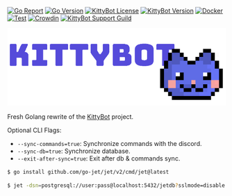 [![Go Report](https://goreportcard.com/badge/github.com/KittyBot-Org/KittyBotGo)](https://goreportcard.com/report/github.com/KittyBot-Org/KittyBotGo)
[![Go Version](https://img.shields.io/github/go-mod/go-version/KittyBot-Org/KittyBotGo)](https://golang.org/doc/devel/release.html)
[![KittyBot License](https://img.shields.io/github/license/KittyBot-Org/KittyBotGo)](LICENSE)
[![KittyBot Version](https://img.shields.io/github/v/tag/KittyBot-Org/KittyBotGo?label=release)](https://github.com/KittyBot-Org/KittyBotGo/releases/latest)
[![Docker](https://github.com/KittyBot-Org/KittyBotGo/actions/workflows/docker-build.yml/badge.svg)](https://github.com/KittyBot-Org/KittyBotGo/actions/workflows/docker-build.yml)
[![Test](https://github.com/KittyBot-Org/KittyBotGo/actions/workflows/go-test.yml/badge.svg)](https://github.com/KittyBot-Org/KittyBotGo/actions/workflows/go-test.yml)
[![Crowdin](https://badges.crowdin.net/kittybot/localized.svg)](https://crowdin.com/project/kittybot)
[![KittyBot Support Guild](https://discordapp.com/api/guilds/608506410803658753/embed.png?style=shield)](https://discord.gg/sD3ABd5)

[![Website Banner](.github/banner.png)](https://kittybot.de)

Fresh Golang rewrite of the [KittyBot](https://github.com/KittyBot-Org/KittyBot) project.

Optional CLI Flags:

- `--sync-commands=true`: Synchronize commands with the discord.
- `--sync-db=true`: Synchronize database.
- `--exit-after-sync=true`: Exit after db & commands sync.

```bash
$ go install github.com/go-jet/jet/v2/cmd/jet@latest
```

```bash
$ jet -dsn=postgresql://user:pass@localhost:5432/jetdb?sslmode=disable -schema=public -path=./db/.gen
```